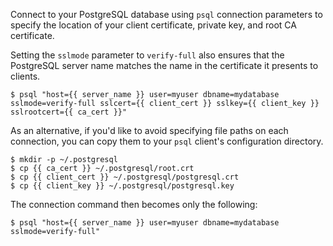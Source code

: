 Connect to your PostgreSQL database using `psql` connection parameters to specify the location of your client certificate, private key, and root CA certificate.

Setting the `sslmode` parameter to `verify-full` also ensures that the PostgreSQL server name matches the name in the certificate it presents to clients.

```shell-session
$ psql "host={{ server_name }} user=myuser dbname=mydatabase sslmode=verify-full sslcert={{ client_cert }} sslkey={{ client_key }} sslrootcert={{ ca_cert }}"
```

As an alternative, if you'd like to avoid specifying file paths on each connection, you can copy them to your `psql` client's configuration directory.

```shell-session
$ mkdir -p ~/.postgresql
$ cp {{ ca_cert }} ~/.postgresql/root.crt
$ cp {{ client_cert }} ~/.postgresql/postgresql.crt
$ cp {{ client_key }} ~/.postgresql/postgresql.key
```

The connection command then becomes only the following:

```shell-session
$ psql "host={{ server_name }} user=myuser dbname=mydatabase sslmode=verify-full"
```

